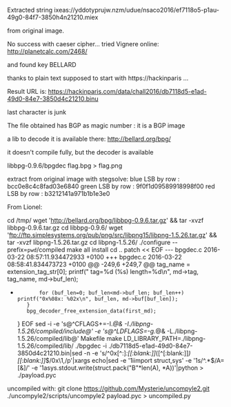 
Extracted string ixeas://yddotyprujw.nzm/udue/nsaco2016/ef7118o5-p1au-49g0-84f7-3850h4n21210.miex

from original image.


No success with caeser cipher... tried Vignere online:
http://planetcalc.com/2468/

and found key BELLARD 

thanks to plain text supposed to start with https://hackinparis ...

Result URL is:
https://hackinparis.com/data/chall2016/db7118d5-e1ad-49d0-84e7-3850d4c21210.binu

last character is junk

The file obtained has BGP as magic number : it is a BGP image

a lib to decode it is available there: http://bellard.org/bpg/

it doesn't compile fully, but the decoder is available

libbpg-0.9.6/bpgdec  flag.bpg > flag.png


extract from original image with stegsolve:
blue LSB by row  : bcc0e8c4c8fad03e6840
green LSB by row : 9f0f1d09589918998f00
red LSB by row   : b3212141a971b1b1e3e0


From Lionel:


cd /tmp/
wget 'http://bellard.org/bpg/libbpg-0.9.6.tar.gz' && tar -xvzf libbpg-0.9.6.tar.gz 
cd libbpg-0.9.6/
wget 'ftp://ftp.simplesystems.org/pub/png/src/libpng15/libpng-1.5.26.tar.gz' && tar -xvzf libpng-1.5.26.tar.gz 
cd libpng-1.5.26/
./configure --prefix=`pwd`/compiled
make all install
cd ..
patch << EOF
--- bpgdec.c 2016-03-22 08:57:11.934472933 +0100
+++ bpgdec.c 2016-03-22 08:58:41.834473723 +0100
@@ -249,6 +249,7 @@
                 tag_name = extension_tag_str[0];
             printf("  tag=%d (%s) length=%d\n",
                    md->tag, tag_name, md->buf_len);
+            for (buf_len=0; buf_len<md->buf_len; buf_len++) printf("0x%08x: %02x\n", buf_len, md->buf[buf_len]);
         }
         bpg_decoder_free_extension_data(first_md);
     }
EOF
sed -i -e 's@^CFLAGS+=-I.*@& -I./libpng-1.5.26/compiled/include@' -e 's@^LDFLAGS=-g.*@& -L./libpng-1.5.26/compiled/lib@' Makefile
make
LD_LIBRARY_PATH=./libpng-1.5.26/compiled/lib/ ./bpgdec -i ./db7118d5-e1ad-49d0-84e7-3850d4c21210.bin|sed -n -e 's/^0x[^:]*:[[:blank:]]*\([^[:blank:]]*\)[[:blank:]]*$/0x\1,/p'|xargs echo|sed -e '1iimport struct,sys' -e '1s/^.*$/A=[&]/' -e '1asys.stdout.write(struct.pack("B"*len(A), *A))'|python > ./payload.pyc



uncompiled with:
 git clone https://github.com/Mysterie/uncompyle2.git
 ./uncompyle2/scripts/uncompyle2 payload.pyc > uncompiled.py


